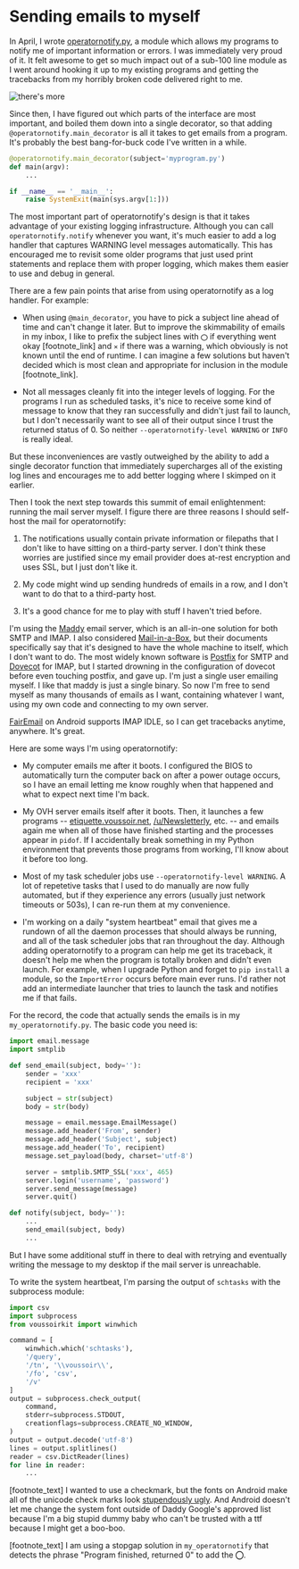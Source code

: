 Sending emails to myself
========================

In April, I wrote [operatornotify.py](https://git.voussoir.net/voussoir/voussoirkit/src/branch/master/voussoirkit/operatornotify.py), a module which allows my programs to notify me of important information or errors. I was immediately very proud of it. It felt awesome to get so much impact out of a sub-100 line module as I went around hooking it up to my existing programs and getting the tracebacks from my horribly broken code delivered right to me.

![](ycdl_errors.png "there's more")

Since then, I have figured out which parts of the interface are most important, and boiled them down into a single decorator, so that adding `@operatornotify.main_decorator` is all it takes to get emails from a program. It's probably the best bang-for-buck code I've written in a while.

```Python
@operatornotify.main_decorator(subject='myprogram.py')
def main(argv):
    ...

if __name__ == '__main__':
    raise SystemExit(main(sys.argv[1:]))

```

The most important part of operatornotify's design is that it takes advantage of your existing logging infrastructure. Although you can call `operatornotify.notify` whenever you want, it's much easier to add a log handler that captures WARNING level messages automatically. This has encouraged me to revisit some older programs that just used print statements and replace them with proper logging, which makes them easier to use and debug in general.

There are a few pain points that arise from using operatornotify as a log handler. For example:

- When using `@main_decorator`, you have to pick a subject line ahead of time and can't change it later. But to improve the skimmability of emails in my inbox, I like to prefix the subject lines with `⭕︎` if everything went okay [footnote_link] and `✕` if there was a warning, which obviously is not known until the end of runtime. I can imagine a few solutions but haven't decided which is most clean and appropriate for inclusion in the module [footnote_link].

- Not all messages cleanly fit into the integer levels of logging. For the programs I run as scheduled tasks, it's nice to receive some kind of message to know that they ran successfully and didn't just fail to launch, but I don't necessarily want to see all of their output since I trust the returned status of 0. So neither `--operatornotify-level WARNING` or `INFO` is really ideal.

But these inconveniences are vastly outweighed by the ability to add a single decorator function that immediately supercharges all of the existing log lines and encourages me to add better logging where I skimped on it earlier.

Then I took the next step towards this summit of email enlightenment: running the mail server myself. I figure there are three reasons I should self-host the mail for operatornotify:

1. The notifications usually contain private information or filepaths that I don't like to have sitting on a third-party server. I don't think these worries are justified since my email provider does at-rest encryption and uses SSL, but I just don't like it.

2. My code might wind up sending hundreds of emails in a row, and I don't want to do that to a third-party host.

3. It's a good chance for me to play with stuff I haven't tried before.

I'm using the [Maddy](https://github.com/foxcpp/maddy) email server, which is an all-in-one solution for both SMTP and IMAP. I also considered [Mail-in-a-Box](https://mailinabox.email/), but their documents specifically say that it's designed to have the whole machine to itself, which I don't want to do. The most widely known software is [Postfix](http://www.postfix.org/) for SMTP and [Dovecot](https://www.dovecot.org/) for IMAP, but I started drowning in the configuration of dovecot before even touching postfix, and gave up. I'm just a single user emailing myself. I like that maddy is just a single binary. So now I'm free to send myself as many thousands of emails as I want, containing whatever I want, using my own code and connecting to my own server.

[FairEmail](https://f-droid.org/en/packages/eu.faircode.email/) on Android supports IMAP IDLE, so I can get tracebacks anytime, anywhere. It's great.

Here are some ways I'm using operatornotify:

- My computer emails me after it boots. I configured the BIOS to automatically turn the computer back on after a power outage occurs, so I have an email letting me know roughly when that happened and what to expect next time I'm back.

- My OVH server emails itself after it boots. Then, it launches a few programs -- [etiquette.voussoir.net](https://etiquette.voussoir.net), [/u/Newsletterly](https://old.reddit.com/r/GoldTesting/comments/26xset/newsletter_bot_commands/), etc. -- and emails again me when all of those have finished starting and the processes appear in `pidof`. If I accidentally break something in my Python environment that prevents those programs from working, I'll know about it before too long.

- Most of my task scheduler jobs use `--operatornotify-level WARNING`. A lot of repetetive tasks that I used to do manually are now fully automated, but if they experience any errors (usually just network timeouts or 503s), I can re-run them at my convenience.

- I'm working on a daily "system heartbeat" email that gives me a rundown of all the daemon processes that should always be running, and all of the task scheduler jobs that ran throughout the day. Although adding operatornotify to a program can help me get its traceback, it doesn't help me when the program is totally broken and didn't even launch. For example, when I upgrade Python and forget to `pip install` a module, so the `ImportError` occurs before main ever runs. I'd rather not add an intermediate launcher that tries to launch the task and notifies me if that fails.

For the record, the code that actually sends the emails is in my `my_operatornotify.py`. The basic code you need is:

```Python
import email.message
import smtplib

def send_email(subject, body=''):
    sender = 'xxx'
    recipient = 'xxx'

    subject = str(subject)
    body = str(body)

    message = email.message.EmailMessage()
    message.add_header('From', sender)
    message.add_header('Subject', subject)
    message.add_header('To', recipient)
    message.set_payload(body, charset='utf-8')

    server = smtplib.SMTP_SSL('xxx', 465)
    server.login('username', 'password')
    server.send_message(message)
    server.quit()

def notify(subject, body=''):
    ...
    send_email(subject, body)
    ...
```

But I have some additional stuff in there to deal with retrying and eventually writing the message to my desktop if the mail server is unreachable.

To write the system heartbeat, I'm parsing the output of `schtasks` with the subprocess module:

```Python
import csv
import subprocess
from voussoirkit import winwhich

command = [
    winwhich.which('schtasks'),
    '/query',
    '/tn', '\\voussoir\\',
    '/fo', 'csv',
    '/v'
]
output = subprocess.check_output(
    command,
    stderr=subprocess.STDOUT,
    creationflags=subprocess.CREATE_NO_WINDOW,
)
output = output.decode('utf-8')
lines = output.splitlines()
reader = csv.DictReader(lines)
for line in reader:
    ...
```

[footnote_text] I wanted to use a checkmark, but the fonts on Android make all of the unicode check marks look [stupendously ugly](checkmarks.png). And Android doesn't let me change the system font outside of Daddy Google's approved list because I'm a big stupid dummy baby who can't be trusted with a ttf because I might get a boo-boo.


[footnote_text] I am using a stopgap solution in `my_operatornotify` that detects the phrase "Program finished, returned 0" to add the ⭕︎.
